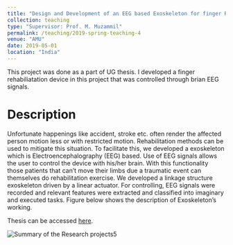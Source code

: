 ```yaml
---
title: "Design and Development of an EEG based Exoskeleton for finger Rehabilitation"
collection: teaching
type: "Supervisor: Prof. M. Muzammil"
permalink: /teaching/2019-spring-teaching-4
venue: "AMU"
date: 2019-05-01
location: "India"
---
```


This project was done as a part of UG thesis. I developed a finger rehabiliatation device in this project that was controlled through brian EEG signals.



Description
======
Unfortunate happenings like accident, stroke etc. often render the affected person motion less or with restricted motion. Rehabilitation methods can be used to mitigate this situation. To facilitate this, we developed a exoskeleton which is Electroencephalography (EEG) based. Use of EEG signals allows the user to control the device with his/her brain. With this functionality those patients that can’t move their limbs due a traumatic event can themselves do rehabilitation exercise. We developed a linkage structure exoskeleton driven by a linear actuator. For controlling, EEG signals were recorded and relevant features were extracted and classified into imaginary and executed tasks. Figure below shows the description of Exoskeleton’s working.

Thesis can be accessed [here](https://github.com/sheerazathar/sheerazathar.github.io/files/7119344/B.Tech.Thesis.pdf).



![Summary of the Research projects5](https://user-images.githubusercontent.com/63510912/132293583-869f4a96-ad7c-4e90-b884-586f08918a1c.jpg)
